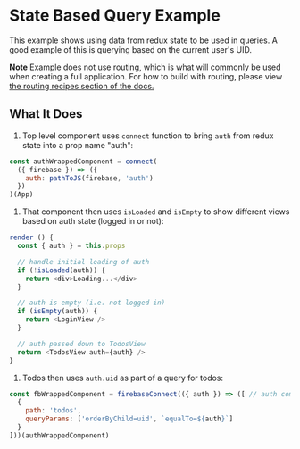 # State Based Query Example

This example shows using data from redux state to be used in queries. A good example of this is querying based on the current user's UID.

**Note** Example does not use routing, which is what will commonly be used when creating a full application. For how to build with routing, please view [the routing recipes section of the docs.](/docs/recipes/routing.md/)

## What It Does

1. Top level component uses `connect` function to bring `auth` from redux state into a prop name "auth":
  ```js
  const authWrappedComponent = connect(
    ({ firebase }) => ({
      auth: pathToJS(firebase, 'auth')
    })
  )(App)
  ```

1. That component then uses `isLoaded` and `isEmpty` to show different views based on auth state (logged in or not):

  ```js
  render () {
    const { auth } = this.props

    // handle initial loading of auth
    if (!isLoaded(auth)) {
      return <div>Loading...</div>
    }

    // auth is empty (i.e. not logged in)
    if (isEmpty(auth)) {
      return <LoginView />
    }

    // auth passed down to TodosView
    return <TodosView auth={auth} />
  }
  ```

1. Todos then uses `auth.uid` as part of a query for todos:

  ```js
  const fbWrappedComponent = firebaseConnect(({ auth }) => ([ // auth comes from props
    {
      path: 'todos',
      queryParams: ['orderByChild=uid', `equalTo=${auth}`]
    }
  ]))(authWrappedComponent)
  ```
